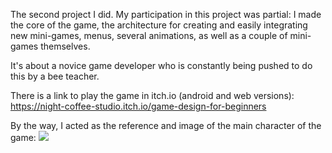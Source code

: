 The second project I did. My participation in this project was partial: I made the core of the game, the architecture for creating and easily integrating new mini-games, menus, several animations, as well as a couple of mini-games themselves.

It's about a novice game developer who is constantly being pushed to do this by a bee teacher. 

There is a link to play the game in itch.io (android and web versions): <a href="https://night-coffee-studio.itch.io/game-design-for-beginners">https://night-coffee-studio.itch.io/game-design-for-beginners</a>

By the way, I acted as the reference and image of the main character of the game:
<img src=https://github.com/user-attachments/assets/3fdf06bd-c7a7-4f2c-8e01-e662e8eedbcb/>
